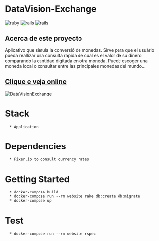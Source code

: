**DataVision-Exchange**
=======================

![ruby](https://img.shields.io/badge/Ruby-2.4.1-red.svg)
![rails](https://img.shields.io/badge/Rails-5.0.1-red.svg)
![rails](https://img.shields.io/docker/automated/jrottenberg/ffmpeg.svg)

## Acerca de este proyecto

Aplicativo que simula la conversió de monedas. Sirve para que el usuário pueda reallizar una consulta rápida de cual es el valor de su dinero comparando la cantidad digitada en otra moneda. Puede escoger una moneda local o consultar entre las principales monedas del mundo...

## [Clique e veja online](https://datavision-exchange.herokuapp.com/)

![DataVisionExchange](https://raw.githubusercontent.com//enchenu/datavision_exchange/blob/master/public/screenshot.png)

# Stack
```
  * Application
```

# Dependencies
```
  * Fixer.io to consult currency rates
```

# Getting Started
```
  * docker-compose build
  * docker-compose run --rm website rake db:create db:migrate
  * docker-compose up
```

# Test
```
  * docker-compose run --rm website rspec
```
